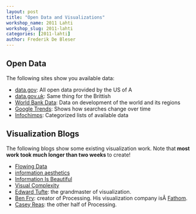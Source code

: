 ```yaml
---
layout: post
title: "Open Data and Visualizations"
workshop_name: 2011 Lahti
workshop_slug: 2011-lahti
categories: [2011-lahti]
author: Frederik De Bleser
---
```

<h2>Open Data</h2>
The following sites show you available data:
<ul>
	<li><a href="http://www.data.gov/">data.gov</a>: All open data provided by the US of A</li>
	<li><a href="http://data.gov.uk/">data.gov.uk</a>: Same thing for the Brittish</li>
	<li><a href="http://data.worldbank.org/">World Bank Data</a>: Data on development of the world and its regions</li>
	<li><a href="http://www.google.com/trends">Google Trends</a>: Shows how searches change over time</li>
	<li><a href="http://www.infochimps.com/">Infochimps</a>: Categorized lists of available data</li>
</ul>
<h2>Visualization Blogs</h2>
The following blogs show some existing visualization work. Note that<strong> most work took much longer than two weeks </strong>to create!
<ul>
	<li><a href="http://flowingdata.com/">Flowing Data</a></li>
	<li><a href="http://infosthetics.com/">information aesthetics</a></li>
	<li><a href="http://www.informationisbeautiful.net/">Information Is Beautiful</a></li>
	<li><a href="http://www.visualcomplexity.com/vc/">Visual Complexity</a></li>
	<li><a href="http://www.edwardtufte.com/tufte/">Edward Tufte</a>: the grandmaster of visualization.</li>
	<li><a href="http://benfry.com/projects/">Ben Fry</a>: creator of Processing. His visualization company isÂ <a href="http://fathom.info/">Fathom</a>.</li>
	<li><a href="http://reas.com/">Casey Reas</a>: the other half of Processing.</li>
</ul>
